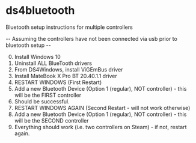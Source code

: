 # ds4bluetooth
Bluetooth setup instructions for multiple controllers

-- Assuming the controllers have not been connected via usb prior to bluetooth setup --

0. Install Windows 10
1. Uninstall ALL BlueTooth drivers
2. From DS4Windows, install ViGEmBus driver
2. Install MateBook X Pro BT 20.40.1.1 driver
3. RESTART WINDOWS (First Restart)
4. Add a new Bluetooth Device (Option 1 (regular), NOT controller) - this will be the FIRST controller
5. Should be successful.
6. RESTART WINDOWS AGAIN (Second Restart - will not work otherwise)
7. Add a new Bluetooth Device (Option 1 (regular), NOT controller) - this will be the SECOND controller
8. Everything should work (i.e. two controllers on Steam) - if not, restart again.
